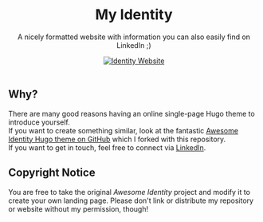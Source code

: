 <h1 align="center">
  My Identity
</h1>

<p align="center">
  A nicely formatted website with information you can also easily find on LinkedIn ;)
</p>

<div align="center">
  <a href="https://mloeper.me">
    <img alt="Identity Website" src="https://img.shields.io/website?down_color=red&down_message=down&style=for-the-badge&up_color=green&up_message=up&url=https%3A%2F%2Fmloeper.me" />
  </a>
</div>

<br />

## Why?

There are many good reasons having an online single-page Hugo theme to introduce yourself.   
If you want to create something similar, look at the fantastic [Awesome Identity Hugo theme on GitHub](https://github.com/posquit0/hugo-awesome-identity) which I forked with this repository.  
If you want to get in touch, feel free to connect via [LinkedIn](https://www.linkedin.com/in/martinloeper/).

## Copyright Notice

You are free to take the original *Awesome Identity* project and modify it to create your own landing page. Please don't link or distribute my repository or website without my permission, though!